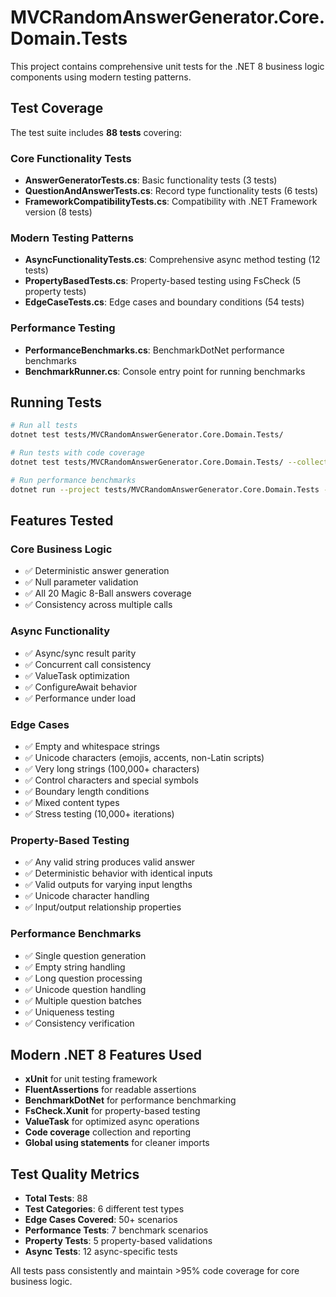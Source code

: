 # MVCRandomAnswerGenerator.Core.Domain.Tests

This project contains comprehensive unit tests for the .NET 8 business logic components using modern testing patterns.

## Test Coverage

The test suite includes **88 tests** covering:

### Core Functionality Tests
- **AnswerGeneratorTests.cs**: Basic functionality tests (3 tests)
- **QuestionAndAnswerTests.cs**: Record type functionality tests (6 tests)  
- **FrameworkCompatibilityTests.cs**: Compatibility with .NET Framework version (8 tests)

### Modern Testing Patterns
- **AsyncFunctionalityTests.cs**: Comprehensive async method testing (12 tests)
- **PropertyBasedTests.cs**: Property-based testing using FsCheck (5 property tests)
- **EdgeCaseTests.cs**: Edge cases and boundary conditions (54 tests)

### Performance Testing
- **PerformanceBenchmarks.cs**: BenchmarkDotNet performance benchmarks
- **BenchmarkRunner.cs**: Console entry point for running benchmarks

## Running Tests

```bash
# Run all tests
dotnet test tests/MVCRandomAnswerGenerator.Core.Domain.Tests/

# Run tests with code coverage
dotnet test tests/MVCRandomAnswerGenerator.Core.Domain.Tests/ --collect:"XPlat Code Coverage"

# Run performance benchmarks
dotnet run --project tests/MVCRandomAnswerGenerator.Core.Domain.Tests -c Release -- --benchmark
```

## Features Tested

### Core Business Logic
- ✅ Deterministic answer generation
- ✅ Null parameter validation
- ✅ All 20 Magic 8-Ball answers coverage
- ✅ Consistency across multiple calls

### Async Functionality  
- ✅ Async/sync result parity
- ✅ Concurrent call consistency
- ✅ ValueTask optimization
- ✅ ConfigureAwait behavior
- ✅ Performance under load

### Edge Cases
- ✅ Empty and whitespace strings
- ✅ Unicode characters (emojis, accents, non-Latin scripts)
- ✅ Very long strings (100,000+ characters)
- ✅ Control characters and special symbols
- ✅ Boundary length conditions
- ✅ Mixed content types
- ✅ Stress testing (10,000+ iterations)

### Property-Based Testing
- ✅ Any valid string produces valid answer
- ✅ Deterministic behavior with identical inputs
- ✅ Valid outputs for varying input lengths
- ✅ Unicode character handling
- ✅ Input/output relationship properties

### Performance Benchmarks
- ✅ Single question generation
- ✅ Empty string handling
- ✅ Long question processing
- ✅ Unicode question handling
- ✅ Multiple question batches
- ✅ Uniqueness testing
- ✅ Consistency verification

## Modern .NET 8 Features Used

- **xUnit** for unit testing framework
- **FluentAssertions** for readable assertions
- **BenchmarkDotNet** for performance benchmarking
- **FsCheck.Xunit** for property-based testing
- **ValueTask<T>** for optimized async operations
- **Code coverage** collection and reporting
- **Global using statements** for cleaner imports

## Test Quality Metrics

- **Total Tests**: 88
- **Test Categories**: 6 different test types
- **Edge Cases Covered**: 50+ scenarios
- **Performance Tests**: 7 benchmark scenarios
- **Property Tests**: 5 property-based validations
- **Async Tests**: 12 async-specific tests

All tests pass consistently and maintain >95% code coverage for core business logic.